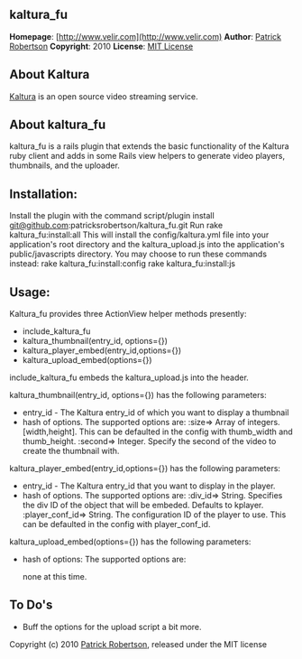 kaltura_fu
--------------
**Homepage**: [http://www.velir.com](http://www.velir.com)
**Author**: [Patrick Robertson](mailto:patrick.robertson@velir.com)
**Copyright**: 2010
**License**: [MIT License](file:MIT-LICENSE)

About Kaltura
----------------
[Kaltura](http://kaltura.org/) is an open source video streaming service.

About kaltura_fu
------------------

kaltura_fu is a rails plugin that extends the basic functionality of the Kaltura ruby client and adds in some Rails view helpers to generate video players, thumbnails, and the uploader.

Installation:
-------------
Install the plugin with the command 
	script/plugin install git@github.com:patricksrobertson/kaltura_fu.git
Run 
	rake kaltura_fu:install:all
This will install the config/kaltura.yml file into your application's root directory and the kaltura_upload.js into the application's public/javascripts directory.  You may choose to run these commands instead:
	rake kaltura_fu:install:config
	rake kaltura_fu:install:js
	

Usage:
------
Kaltura_fu provides three ActionView helper methods presently:

* include_kaltura_fu
* kaltura_thumbnail(entry_id, options={})
* kaltura_player_embed(entry_id,options={})
* kaltura_upload_embed(options={})

include_kaltura_fu embeds the kaltura_upload.js into the header.

kaltura_thumbnail(entry_id, options={}) has the following parameters:

* entry_id - The Kaltura entry_id of which you want to display a thumbnail
* hash of options.  The supported options are:
	:size=> Array of integers.  [width,height].  This can be defaulted in the config with thumb_width and thumb_height.
	:second=> Integer.  Specify the second of the video to create the thumbnail with.
	
kaltura_player_embed(entry_id,options={}) has the following parameters:

* entry_id - The Kaltura entry_id that you want to display in the player.
* hash of options.  The supported options are:
	:div_id=> String.  Specifies the div ID of the object that will be embeded.  Defaults to kplayer.
	:player_conf_id=> String.  The configuration ID of the player to use.  This can be defaulted in the config with player_conf_id.
	
kaltura_upload_embed(options={}) has the following parameters:

* hash of options:  The supported options are:

	none at this time.
	

To Do's
-------
* Buff the options for the upload script a bit more.  

Copyright (c) 2010 [Patrick Robertson](http://www.velir.com), released under the MIT license